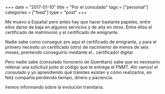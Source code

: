 +++
date = "2017-01-10"
title = "Por el consulado"
tags = ["personal"]
categories = ["feed"]
type = "post"
+++

Me muevo a España! pero antes hay que hacer bastante papeleo, entre ellos darse de baja en algunos servicios y de alta en otros.
Entre ellos el certificado de matrimonio y el certificado de emigrante.

Nadie sabe como conseguir pro aquí el certificado de emigrante, y para el primero necesito un certificado (otro) de nacimiento de menos de seis meses; prentendo conseguirlo mediante el.. certificado! digital.

Pero nadie sabe (consulado honorario de Querétaro) sabe que es necesario rellenar una solicitud junto al código que te entrega el FNMT.
Ahi vamos! el consulado y yo aprendiendo qué trámites existen y cómo realizarlos, en feliz compañía perdiendo tiempo, dinero y paciencia.

Iremos informando sobre la evolución tramitaria.